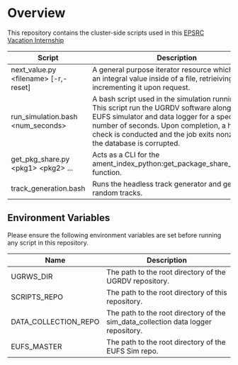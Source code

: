 # Overview

This repository contains the cluster-side scripts used in this [EPSRC Vacation Internship](https://www.gla.ac.uk/colleges/scienceengineering/students/epsrcvacationinternships2023/anevaluationofmodel-basedmethodsforcontrolindriverlessracing/)

| Script | Description |
| - | - |
| next_value.py \<filename\> [-r,-reset] | A general purpose iterator resource which stores an integral value inside of a file, retrieiving and incrementing it upon request. |
| run_simulation.bash \<num_seconds\> | A bash script used in the simulation running job. This script run the UGRDV software alongside the EUFS simulator and data logger for a specified number of seconds. Upon completion, a health check is conducted and the job exits nonzero if the database is corrupted. |
| get_pkg_share.py \<pkg1\> \<pkg2\> ... | Acts as a CLI for the ament_index_python:get_package_share_directory function. |
| track_generation.bash | Runs the headless track generator and generates random tracks. |

## Environment Variables

Please ensure the following environment variables are set before running any script in this repository.

| Name | Description |
| - | - |
| UGRWS_DIR | The path to the root directory of the UGRDV repository. |
| SCRIPTS_REPO | The path to the root directory of this repository. |
| DATA_COLLECTION_REPO | The path to the root directory of the sim_data_collection data logger repository. |
| EUFS_MASTER | The path to the root directory of the EUFS Sim repo. |